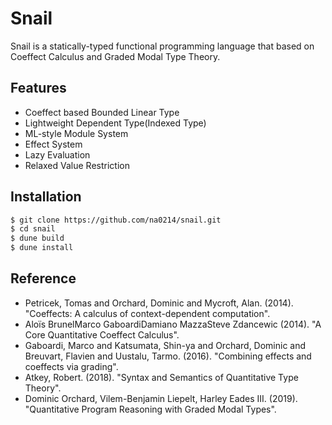 # Snail

Snail is a statically-typed functional programming language that based on Coeffect Calculus and Graded Modal Type Theory.

## Features

- Coeffect based Bounded Linear Type
- Lightweight Dependent Type(Indexed Type)
- ML-style Module System
- Effect System
- Lazy Evaluation
- Relaxed Value Restriction

## Installation

```bash
$ git clone https://github.com/na0214/snail.git
$ cd snail
$ dune build
$ dune install
```

## Reference

- Petricek, Tomas and Orchard, Dominic and Mycroft, Alan. (2014). "Coeffects: A calculus of context-dependent computation".
- Aloïs BrunelMarco GaboardiDamiano MazzaSteve Zdancewic (2014). "A Core Quantitative Coeffect Calculus".
- Gaboardi, Marco and Katsumata, Shin-ya and Orchard, Dominic and Breuvart, Flavien and Uustalu, Tarmo. (2016). "Combining effects and coeffects via grading".
- Atkey, Robert. (2018). "Syntax and Semantics of Quantitative Type Theory".
- Dominic Orchard, Vilem-Benjamin Liepelt, Harley Eades III. (2019). "Quantitative Program Reasoning with Graded Modal Types".